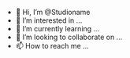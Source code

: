 - 👋 Hi, I’m @Studioname
- 👀 I’m interested in ...
- 🌱 I’m currently learning ...
- 💞️ I’m looking to collaborate on ...
- 📫 How to reach me ...

<!---
Studioname/Studioname is a ✨ special ✨ repository because its `README.md` (this file) appears on your GitHub profile.
You can click the Preview link to take a look at your changes.
--->

